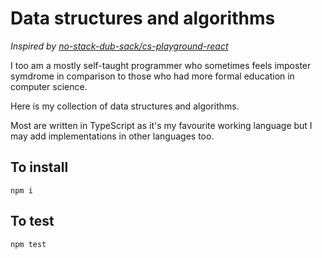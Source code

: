 # Data structures and algorithms

_Inspired by [no-stack-dub-sack/cs-playground-react](https://github.com/no-stack-dub-sack/cs-playground-react)_

I too am a mostly self-taught programmer who sometimes feels imposter symdrome in comparison to those who had more formal education in computer science.

Here is my collection of data structures and algorithms.

Most are written in TypeScript as it's my favourite working language but I may add implementations in other languages too.

## To install

`npm i`

## To test

`npm test`
